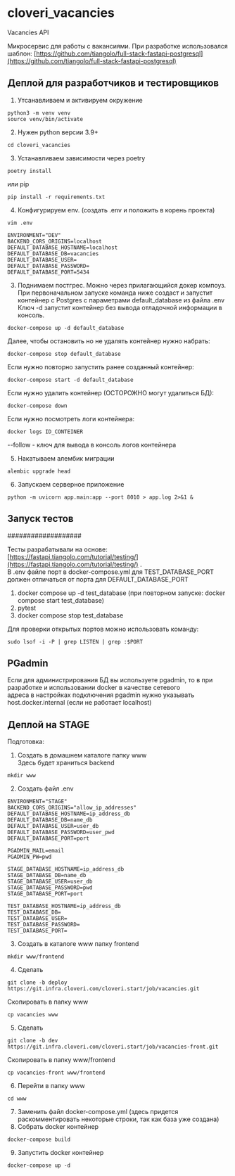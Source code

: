 # cloveri_vacancies
Vacancies API

Микросервис для работы с вакансиями.
При разработке использовался шаблон: 
[https://github.com/tiangolo/full-stack-fastapi-postgresql](https://github.com/tiangolo/full-stack-fastapi-postgresql)

## Деплой для разработчиков и тестировщиков

1. Утсанавливаем и активируем окружение
```commandline
python3 -m venv venv
source venv/bin/activate
```
2. Нужен python версии 3.9+
```commandline
cd cloveri_vacancies
```

3. Устанавливаем зависимости через poetry
```
poetry install
```
или pip
```commandline
pip install -r requirements.txt
```
4. Конфигурируем env. (создать .env и положить в корень проекта)
```
vim .env
```
```
ENVIRONMENT="DEV"
BACKEND_CORS_ORIGINS=localhost
DEFAULT_DATABASE_HOSTNAME=localhost
DEFAULT_DATABASE_DB=vacancies
DEFAULT_DATABASE_USER=
DEFAULT_DATABASE_PASSWORD=
DEFAULT_DATABASE_PORT=5434
```
3. Поднимаем постгрес. Можно через прилагающийся докер компоуз. <br> 
При первоначальном запуске команда ниже создаст и запустит контейнер с Postgres с параметрами default_database из файла .env<br>
Ключ -d запустит контейнер без вывода отладочной информации в консоль.
```commandline
docker-compose up -d default_database
```
Далее, чтобы остановить но не удалять контейнер нужно набрать:
```commandline
docker-compose stop default_database
```
Если нужно повторно запустить ранее созданный контейнер:
```commandline
docker-compose start -d default_database  
```
Если нужно удалить контейнер (ОСТОРОЖНО могут удалиться БД):
```commandline
docker-compose down  
```
Если нужно посмотреть логи контейнера:
```commandline
docker logs ID_CONTEINER
```
--follow - ключ для вывода в консоль логов контейнера


5. Накатываем алембик миграции
```commandline
alembic upgrade head
```
6. Запускаем серверное приложение

```commandline
python -m uvicorn app.main:app --port 8010 > app.log 2>&1 & 
```

## Запуск тестов ##
###################

Тесты разрабатывали на основе: [https://fastapi.tiangolo.com/tutorial/testing/](https://fastapi.tiangolo.com/tutorial/testing/) . <br>
В .env файле порт в docker-compose.yml для TEST_DATABASE_PORT должен отличаться от порта для DEFAULT_DATABASE_PORT

1. docker compose up -d test_database (при повторном запуске: docker compose start test_database)
2. pytest
3. docker compose stop test_database 

Для проверки открытых портов можно использовать команду:
```commandline
sudo lsof -i -P | grep LISTEN | grep :$PORT 
```

## PGadmin
Если для администрирования БД вы используете pgadmin, то в при разработке и использовании docker в качестве сетевого <br> 
адреса в настройках подключения pgadmin нужно указывать host.docker.internal (если не работает localhost)


## Деплой на STAGE

Подготовка:
1. Создать в домашнем каталоге папку www <br>
   Здесь будет храниться backend 
```commandline
mkdir www
```

2. Создать файл .env
```env
ENVIRONMENT="STAGE"
BACKEND_CORS_ORIGINS="allow_ip_addresses"
DEFAULT_DATABASE_HOSTNAME=ip_address_db
DEFAULT_DATABASE_DB=name_db
DEFAULT_DATABASE_USER=user_db
DEFAULT_DATABASE_PASSWORD=user_pwd
DEFAULT_DATABASE_PORT=port

PGADMIN_MAIL=email
PGADMIN_PW=pwd

STAGE_DATABASE_HOSTNAME=ip_address_db
STAGE_DATABASE_DB=name_db
STAGE_DATABASE_USER=user_db
STAGE_DATABASE_PASSWORD=pwd
STAGE_DATABASE_PORT=port

TEST_DATABASE_HOSTNAME=ip_address_db
TEST_DATABASE_DB=
TEST_DATABASE_USER=
TEST_DATABASE_PASSWORD=
TEST_DATABASE_PORT=
```

3. Создать в каталоге www папку frontend
```commandline
mkdir www/frontend
```

4. Сделать
```commandline
git clone -b deploy https://git.infra.cloveri.com/cloveri.start/job/vacancies.git
```
Скопировать в папку www
```commandline
cp vacancies www
```

5. Сделать 
```commandline
git clone -b dev https://git.infra.cloveri.com/cloveri.start/job/vacancies-front.git
```
Скопировать в папку www/frontend
```commandline
cp vacancies-front www/frontend
```

6. Перейти в папку www
```commandline
cd www
```

7. Заменить файл docker-compose.yml (здесь придется раскомментировать некоторые строки, так как база уже создана)
8. Собрать docker контейнер
```commandline
docker-compose build
```

9. Запустить docker контейнер
```commandline
docker-compose up -d
```
